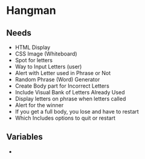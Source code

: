 # Hangman

## Needs
- HTML Display
- CSS Image (Whiteboard)
- Spot for letters
- Way to Input Letters (user)
- Alert with Letter used in Phrase or Not
- Random Phrase (Word) Generator
- Create Body part for Incorrect Letters
- Include Visual Bank of Letters Already Used
- Display letters on phrase when letters called
- Alert for the winner
- If you get a full body, you lose and have to restart
- Which Includes options to quit or restart


## Variables
-
